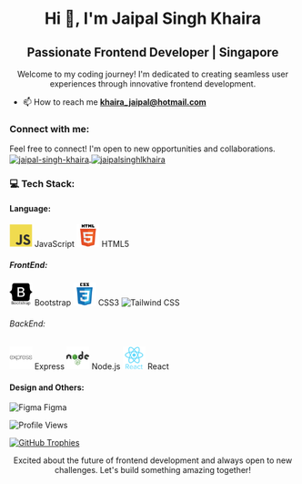 <h1 align="center">Hi 👋, I'm Jaipal Singh Khaira</h1>
<h2 align="center">Passionate Frontend Developer | Singapore</h2>
<p align="center">Welcome to my coding journey! I'm dedicated to creating seamless user experiences through innovative frontend development.</p>

- 📫 How to reach me **khaira_jaipal@hotmail.com**

<h3 align="left">Connect with me:</h3>
<p align="left">Feel free to connect! I'm open to new opportunities and collaborations.
  <a href="https://linkedin.com/in/jaipal-singh-khaira-b39718153" target="blank">
    <img align="center" src="https://raw.githubusercontent.com/rahuldkjain/github-profile-readme-generator/master/src/images/icons/Social/linked-in-alt.svg" alt="jaipal-singh-khaira" height="30" width="40" />
  </a>
  <a href="https://fb.com/jaipalsinghlkhaira" target="blank">
    <img align="center" src="https://raw.githubusercontent.com/rahuldkjain/github-profile-readme-generator/master/src/images/icons/Social/facebook.svg" alt="jaipalsinghlkhaira" height="30" width="40" />
  </a>
</p>

<h3 align="left">💻 Tech Stack:</h3>

<h4 align="left">Language:</h4>
<p align="left">
  <img src="https://raw.githubusercontent.com/devicons/devicon/master/icons/javascript/javascript-original.svg" alt="JavaScript" width="40" height="40"/> JavaScript
  <img src="https://raw.githubusercontent.com/devicons/devicon/master/icons/html5/html5-original-wordmark.svg" alt="HTML5" width="40" height="40"/> HTML5
</p>

<h5 align="left">FrontEnd:</h5>
<p align="left">
  <img src="https://raw.githubusercontent.com/devicons/devicon/master/icons/bootstrap/bootstrap-plain-wordmark.svg" alt="Bootstrap" width="40" height="40"/> Bootstrap
  <img src="https://raw.githubusercontent.com/devicons/devicon/master/icons/css3/css3-original-wordmark.svg" alt="CSS3" width="40" height="40"/> CSS3
  <img src="https://img.shields.io/badge/tailwind-CSS-38B2AC?style=flat&logo=tailwind-css" alt="Tailwind CSS" height="30"/>
</p>
  
<h6 align="left">BackEnd:</h6>
<p align="left">
  <img src="https://raw.githubusercontent.com/devicons/devicon/master/icons/express/express-original-wordmark.svg" alt="Express" width="40" height="40"/> Express
  <img src="https://raw.githubusercontent.com/devicons/devicon/master/icons/nodejs/nodejs-original-wordmark.svg" alt="Node.js" width="40" height="40"/> Node.js
  <img src="https://raw.githubusercontent.com/devicons/devicon/master/icons/react/react-original-wordmark.svg" alt="React" width="40" height="40"/> React
</p>

<h4 align="left">Design and Others:</h4>
<p align="left">
  <img src="https://www.vectorlogo.zone/logos/figma/figma-icon.svg" alt="Figma" width="40" height="40"/> Figma
</p>

<p align="left">
  <img src="https://komarev.com/ghpvc/?username=misticalmaqe&label=Profile%20views&color=0e75b6&style=flat" alt="Profile Views" />
</p>

<p align="left">
  <a href="https://github.com/ryo-ma/github-profile-trophy">
    <img src="https://github-profile-trophy.vercel.app/?username=misticalmaqe" alt="GitHub Trophies" />
  </a>
</p>

<p align="center">Excited about the future of frontend development and always open to new challenges. Let's build something amazing together!</p>
